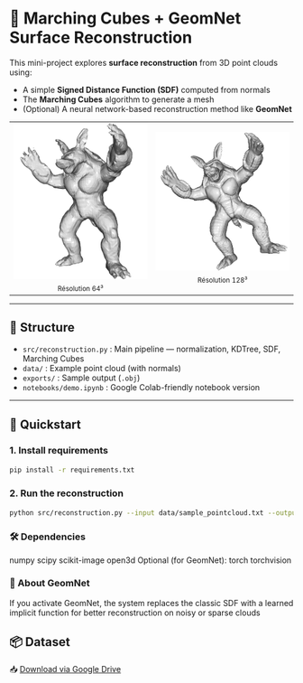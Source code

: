 # 🧊 Marching Cubes + GeomNet Surface Reconstruction

This mini-project explores **surface reconstruction** from 3D point clouds using:

- A simple **Signed Distance Function (SDF)** computed from normals
- The **Marching Cubes** algorithm to generate a mesh
- (Optional) A neural network-based reconstruction method like **GeomNet**
<table>
  <tr>
    <td align="center">
      <img src="res_64.png" width="300"/><br/>
      <sub>Résolution 64³</sub>
    </td>
    <td align="center">
      <img src="res_128.png" width="300"/><br/>
      <sub>Résolution 128³</sub>
    </td>
  </tr>
</table>

---

## 📁 Structure

- `src/reconstruction.py` : Main pipeline — normalization, KDTree, SDF, Marching Cubes
- `data/` : Example point cloud (with normals)
- `exports/` : Sample output (`.obj`)
- `notebooks/demo.ipynb` : Google Colab-friendly notebook version

---

## 🚀 Quickstart

### 1. Install requirements

```bash
pip install -r requirements.txt
```
### 2. Run the reconstruction
```bash
python src/reconstruction.py --input data/sample_pointcloud.txt --output exports/result.obj
```
### 🛠️ Dependencies
numpy
scipy
scikit-image
open3d
Optional (for GeomNet):
torch
torchvision
### 🧠 About GeomNet
If you activate GeomNet, the system replaces the classic SDF with a learned implicit function for better reconstruction on noisy or sparse clouds

## 📦 Dataset

📥 [Download via Google Drive](https://drive.google.com/file/d/19RXyfxno2OUtCPDOVC9p1yhROWgok5Jv/view?usp=drive_link)

